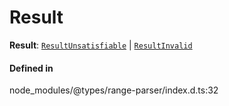 # Result

 **Result**: [`ResultUnsatisfiable`](ResultUnsatisfiable.md) \| [`ResultInvalid`](ResultInvalid.md)

#### Defined in

node_modules/@types/range-parser/index.d.ts:32
